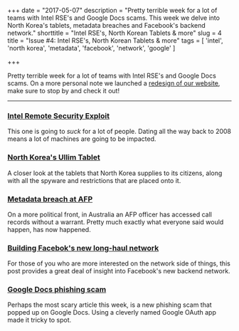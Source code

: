 +++
date = "2017-05-07"
description = "Pretty terrible week for a lot of teams with Intel RSE's and Google Docs scams. This week we delve into North Korea's tablets, metadata breaches and Facebook's backend network."
shorttitle = "Intel RSE's, North Korean Tablets & more"
slug = 4
title = "Issue #4: Intel RSE's, North Korean Tablets & more"
tags = [
  'intel',
  'north korea',
  'metadata',
  'facebook',
  'network',
  'google'
]

+++

Pretty terrible week for a lot of teams with Intel RSE's and Google Docs scams. On a more personal note we launched a [redesign of our website](https://www.thisweekin.technology/), make sure to stop by and check it out!

---

### [Intel Remote Security Exploit](https://semiaccurate.com/2017/05/01/remote-security-exploit-2008-intel-platforms/)  
This one is going to *suck* for a lot of people. Dating all the way back to 2008 means a lot of machines are going to be impacted.

### [North Korea's Ullim Tablet](http://38north.org/2017/03/mwilliams030317/)  
A closer look at the tablets that North Korea supplies to its citizens, along with all the spyware and restrictions that are placed onto it.

### [Metadata breach at AFP](http://www.abc.net.au/news/2017-04-28/afp-officer-accessed-journalists-call-records-in-metadata-breach/8480804)  
On a more political front, in Australia an AFP officer has accessed call records without a warrant. Pretty much exactly what everyone said would happen, has now happened.

### [Building Facebok's new long-haul network](https://code.facebook.com/posts/1782709872057497/building-express-backbone-facebook-s-new-long-haul-network/)  
For those of you who are more interested on the network side of things, this post provides a great deal of insight into Facebook's new backend network.

### [Google Docs phishing scam](https://www.reddit.com/r/google/comments/692cr4/new_google_docs_phishing_scam_almost_undetectable/)  
Perhaps the most scary article this week, is a new phishing scam that popped up on Google Docs. Using a cleverly named Google OAuth app made it tricky to spot.
